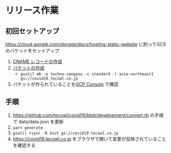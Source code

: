 # リリース作業

## 初回セットアップ

https://cloud.google.com/storage/docs/hosting-static-website に則ってGCSのバケットをセットアップ

1. [CNAME レコードの作成](https://cloud.google.com/storage/docs/hosting-static-website?hl=ja#gsutil)
1. [バケットの作成](https://cloud.google.com/storage/docs/hosting-static-website?hl=ja#create-bucket)
    - `gsutil mb -p techno-sangyou -c standard -l asia-northeast1 gs://covid19.tecowl.co.jp`
1. バケットが作られていることを[GCP Console](https://console.cloud.google.com/storage/browser?project=techno-sangyou) で確認

## 手順

1. https://github.com/tecowl/covid19/blob/development/convert.rb の手順で data/data.json を更新
1. `yarn generate`
1. `gsutil rsync -R dist gs://covid19.tecowl.co.jp`
1. https://covid19.tecowl.co.jp をブラウザで開いて変更が反映されていることを確認する

